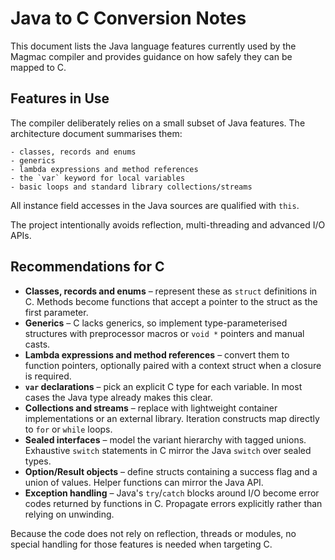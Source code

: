 # Java to C Conversion Notes

This document lists the Java language features currently used by the Magmac compiler and provides guidance on how safely they can be mapped to C.

## Features in Use

The compiler deliberately relies on a small subset of Java features.  The architecture document summarises them:

```
- classes, records and enums
- generics
- lambda expressions and method references
- the `var` keyword for local variables
- basic loops and standard library collections/streams
```

All instance field accesses in the Java sources are qualified with `this`.

The project intentionally avoids reflection, multi-threading and advanced I/O APIs.

## Recommendations for C

- **Classes, records and enums** – represent these as `struct` definitions in C.  Methods become functions that accept a pointer to the struct as the first parameter.
- **Generics** – C lacks generics, so implement type-parameterised structures with preprocessor macros or `void *` pointers and manual casts.
- **Lambda expressions and method references** – convert them to function pointers, optionally paired with a context struct when a closure is required.
- **`var` declarations** – pick an explicit C type for each variable.  In most cases the Java type already makes this clear.
- **Collections and streams** – replace with lightweight container implementations or an external library.  Iteration constructs map directly to `for` or `while` loops.
- **Sealed interfaces** – model the variant hierarchy with tagged unions.  Exhaustive `switch` statements in C mirror the Java `switch` over sealed types.
- **Option/Result objects** – define structs containing a success flag and a union of values.  Helper functions can mirror the Java API.
- **Exception handling** – Java's `try`/`catch` blocks around I/O become error codes returned by functions in C.  Propagate errors explicitly rather than relying on unwinding.

Because the code does not rely on reflection, threads or modules, no special handling for those features is needed when targeting C.
